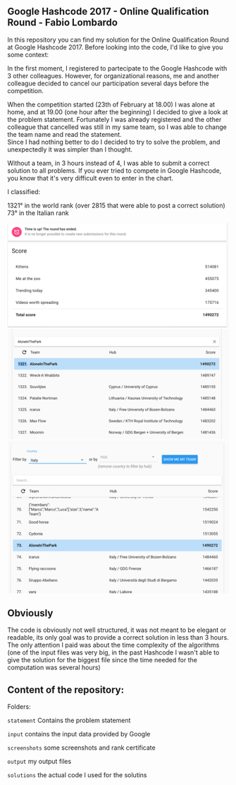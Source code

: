 ## Google Hashcode 2017 - Online Qualification Round - Fabio Lombardo

In this repository you can find my solution for the Online Qualification Round at Google Hashcode 2017.
Before looking into the code, I'd like to give you some context:

In the first moment, I registered to partecipate to the Google Hashcode with 3 other colleagues. However, for organizational reasons, me and another colleague decided to cancel our participation several days before the competition.

When the competition started (23th of February at 18.00) I was alone at home, and at 19.00 (one hour after the beginning) I decided to give a look at the problem statement. Fortunately I was already registered and the other colleague that cancelled was still in my same team, so I was able to change the team name and read the statement.   
Since I had nothing better to do I decided to try to solve the problem, and unexpectedly it was simpler than I thought.

Without a team, in 3 hours instead of 4, I was able to submit a correct solution to all problems. 
If you ever tried to compete in Google Hashcode, you know that it's very difficult even to enter in the chart.

I classified:

1321° in the world rank (over 2815 that were able to post a correct solution)   
73° in the Italian rank

![Score](/screenshots/score.png)
![World Rank](/screenshots/world_rank.png)
![Italian Rank](/screenshots/italian_rank.png)

## Obviously
The code is obviously not well structured, it was not meant to be elegant or readable, its only goal was to provide a correct solution in less than 3 hours.
The only attention I paid was about the time complexity of the algorithms (one of the input files was very big, in the past Hashcode I wasn't able to give the solution for the biggest file since the time needed for the computation was several hours)


## Content of the repository:

Folders:  

`statement`
Contains the problem statement

`input`
contains the input data provided by Google

`screenshots`
some screenshots and rank certificate

`output`
my output files

`solutions`
the actual code I used for the solutins




